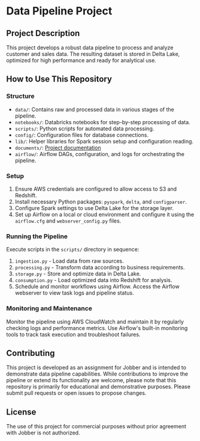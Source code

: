 # Data Pipeline Project

## Project Description
This project develops a robust data pipeline to process and analyze customer and sales data. The resulting dataset is stored in Delta Lake, optimized for high performance and ready for analytical use.

## How to Use This Repository

### Structure
- `data/`: Contains raw and processed data in various stages of the pipeline.
- `notebooks/`: Databricks notebooks for step-by-step processing of data.
- `scripts/`: Python scripts for automated data processing.
- `config/`: Configuration files for database connections.
- `lib/`: Helper libraries for Spark session setup and configuration reading.
- `documents/`: [Project documentation](https://github.com/innovacraft/jobber_assignment/blob/main/documents/project_documentation.md)
- `airflow/`: Airflow DAGs, configuration, and logs for orchestrating the pipeline.


### Setup
1. Ensure AWS credentials are configured to allow access to S3 and Redshift.
2. Install necessary Python packages: `pyspark`, `delta`, and `configparser`.
3. Configure Spark settings to use Delta Lake for the storage layer.
4. Set up Airflow on a local or cloud environment and configure it using the `airflow.cfg` and `webserver_config.py` files.

### Running the Pipeline
Execute scripts in the `scripts/` directory in sequence:
1. `ingestion.py` - Load data from raw sources.
2. `processing.py` - Transform data according to business requirements.
3. `storage.py` - Store and optimize data in Delta Lake.
4. `consumption.py` - Load optimized data into Redshift for analysis.
5. Schedule and monitor workflows using Airflow. Access the Airflow webserver to view task logs and pipeline status.

### Monitoring and Maintenance
Monitor the pipeline using AWS CloudWatch and maintain it by regularly checking logs and performance metrics. Use Airflow's built-in monitoring tools to track task execution and troubleshoot failures.

## Contributing
This project is developed as an assignment for Jobber and is intended to demonstrate data pipeline capabilities. While contributions to improve the pipeline or extend its functionality are welcome, please note that this repository is primarily for educational and demonstrative purposes. Please submit pull requests or open issues to propose changes.

## License
The use of this project for commercial purposes without prior agreement with Jobber is not authorized.
